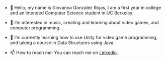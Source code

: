 - 👋 Hello, my name is Giovanna Gonzalez Rojas, I am a first year in college and an intended Computer Science student in UC Berkeley. 

- 👀 I’m interested in music, creating and learning about video games, and computer programming.

- 🌱 I’m currently learning how to use Unity for video game programming, and taking a course in Data Structures using Java.
<!--- 💞️ I’m looking to collaborate on ... -->
- 📫 How to reach me: You can reach me on <a href="https://www.linkedin.com/in/giovanna-gonzalez-rojas-b5b793181?trk=people-guest_people_search-card">Linkedin</a>.


<!---
Girlcoding22/Girlcoding22 is a ✨ special ✨ repository because its `README.md` (this file) appears on your GitHub profile.
You can click the Preview link to take a look at your changes.
--->
